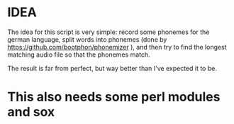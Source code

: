 # IDEA

The idea for this script is very simple: record some phonemes for the german language, split words into phonemes
(done by https://github.com/bootphon/phonemizer ), and then try to find the longest matching audio file so that the
phonemes match.

The result is far from perfect, but way better than I've expected it to be.

# This also needs some perl modules and sox
